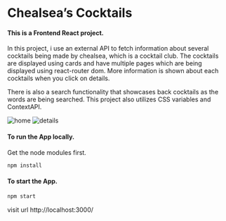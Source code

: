 # Chealsea’s Cocktails
#### This is a Frontend React project.
In this project, i use an external API to fetch information about several cocktails being made by chealsea, which is a cocktail club.
The cocktails are displayed using cards and have multiple pages which are being displayed using react-router dom. 
More information is shown about each cocktails when you click on details. 

There is also a search functionality that showcases back cocktails as the words are being searched. 
This project also utilizes CSS variables and ContextAPI. 


<img src="https://user-images.githubusercontent.com/90734558/180577046-d2966aee-dcc9-467b-a779-e8d0d485ee00.png" alt="home" width=“50%”>
<img src="https://user-images.githubusercontent.com/90734558/180577111-aed461a8-9352-4daf-ba70-9ff394e7f1fa.png" alt="details" width=“100px” >


#### To run the App locally.
Get the node modules first. 
```sh
npm install
```
#### To start the App.
```sh
npm start
```
visit url http://localhost:3000/

